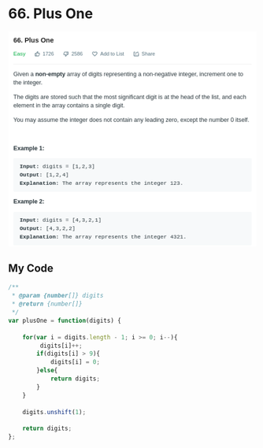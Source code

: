 # 66. Plus One

![](.gitbook/assets/image%20%2828%29.png)

## My Code

```javascript
/**
 * @param {number[]} digits
 * @return {number[]}
 */
var plusOne = function(digits) {

    for(var i = digits.length - 1; i >= 0; i--){
         digits[i]++; 
        if(digits[i] > 9){
            digits[i] = 0;
        }else{
            return digits;
        }
    }
    
    digits.unshift(1);
    
    return digits;
};
```

